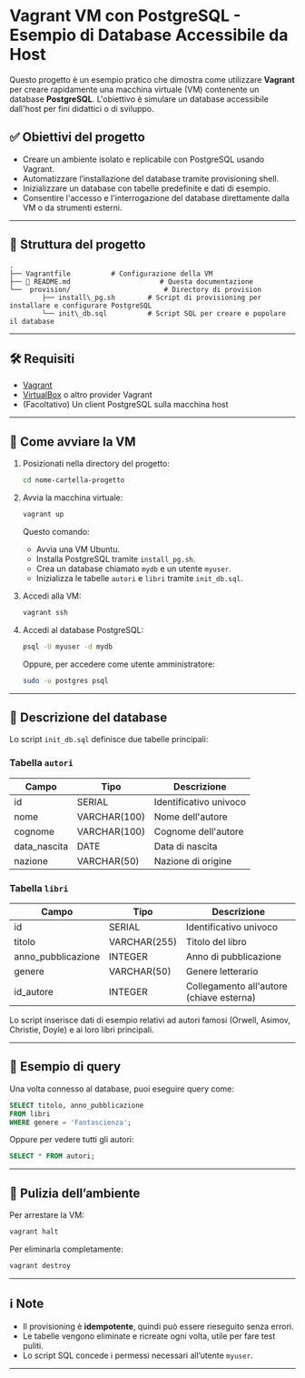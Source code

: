# Vagrant VM con PostgreSQL - Esempio di Database Accessibile da Host

Questo progetto è un esempio pratico che dimostra come utilizzare **Vagrant** per creare rapidamente una macchina virtuale (VM) contenente un database **PostgreSQL**. L'obiettivo è simulare un database accessibile dall'host per fini didattici o di sviluppo.

## ✅ Obiettivi del progetto

- Creare un ambiente isolato e replicabile con PostgreSQL usando Vagrant.
- Automatizzare l’installazione del database tramite provisioning shell.
- Inizializzare un database con tabelle predefinite e dati di esempio.
- Consentire l'accesso e l'interrogazione del database direttamente dalla VM o da strumenti esterni.

---

## 🧱 Struttura del progetto

```
.
├── Vagrantfile          # Configurazione della VM
├── 📖 README.md                      # Questa documentazione
└──  provision/                       # Directory di provision
        ├── install\_pg.sh        # Script di provisioning per installare e configurare PostgreSQL
        └── init\_db.sql          # Script SQL per creare e popolare il database

```

---

## 🛠️ Requisiti

- [Vagrant](https://www.vagrantup.com/downloads)
- [VirtualBox](https://www.virtualbox.org/) o altro provider Vagrant
- (Facoltativo) Un client PostgreSQL sulla macchina host

---

## 🚀 Come avviare la VM

1. Posizionati nella directory del progetto:
    ```bash
    cd nome-cartella-progetto
    ```

2. Avvia la macchina virtuale:

   ```bash
   vagrant up
   ```

   Questo comando:

   * Avvia una VM Ubuntu.
   * Installa PostgreSQL tramite `install_pg.sh`.
   * Crea un database chiamato `mydb` e un utente `myuser`.
   * Inizializza le tabelle `autori` e `libri` tramite `init_db.sql`.

3. Accedi alla VM:

   ```bash
   vagrant ssh
   ```

4. Accedi al database PostgreSQL:

   ```bash
   psql -U myuser -d mydb
   ```

   Oppure, per accedere come utente amministratore:

   ```bash
   sudo -u postgres psql
   ```

---

## 🧾 Descrizione del database

Lo script `init_db.sql` definisce due tabelle principali:

### Tabella `autori`

| Campo         | Tipo         | Descrizione            |
| ------------- | ------------ | ---------------------- |
| id            | SERIAL       | Identificativo univoco |
| nome          | VARCHAR(100) | Nome dell'autore       |
| cognome       | VARCHAR(100) | Cognome dell'autore    |
| data\_nascita | DATE         | Data di nascita        |
| nazione       | VARCHAR(50)  | Nazione di origine     |

### Tabella `libri`

| Campo               | Tipo         | Descrizione                              |
| ------------------- | ------------ | ---------------------------------------- |
| id                  | SERIAL       | Identificativo univoco                   |
| titolo              | VARCHAR(255) | Titolo del libro                         |
| anno\_pubblicazione | INTEGER      | Anno di pubblicazione                    |
| genere              | VARCHAR(50)  | Genere letterario                        |
| id\_autore          | INTEGER      | Collegamento all'autore (chiave esterna) |

Lo script inserisce dati di esempio relativi ad autori famosi (Orwell, Asimov, Christie, Doyle) e ai loro libri principali.

---

## 📌 Esempio di query

Una volta connesso al database, puoi eseguire query come:

```sql
SELECT titolo, anno_pubblicazione
FROM libri
WHERE genere = 'Fantascienza';
```

Oppure per vedere tutti gli autori:

```sql
SELECT * FROM autori;
```

---

## 🧹 Pulizia dell’ambiente

Per arrestare la VM:

```bash
vagrant halt
```

Per eliminarla completamente:

```bash
vagrant destroy
```

---

## ℹ️ Note

* Il provisioning è **idempotente**, quindi può essere rieseguito senza errori.
* Le tabelle vengono eliminate e ricreate ogni volta, utile per fare test puliti.
* Lo script SQL concede i permessi necessari all’utente `myuser`.

---